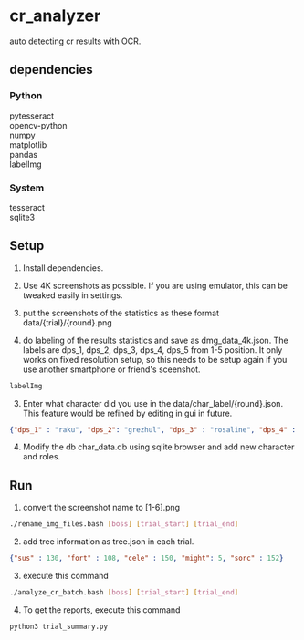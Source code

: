 # cr_analyzer
auto detecting cr results with OCR.

## dependencies
### Python  
pytesseract  
opencv-python  
numpy  
matplotlib  
pandas  
labelImg    

### System
tesseract    
sqlite3   

## Setup
1. Install dependencies.
2. Use 4K screenshots as possible. If you are using emulator, this can be tweaked easily in settings.
3. put the screenshots of the statistics as these format
data/{trial}/{round}.png

2. do labeling of the results statistics and save as dmg_data_4k.json.
The labels are dps_1, dps_2, dps_3, dps_4, dps_5 from 1-5 position.
It only works on fixed resolution setup, so this needs to be setup again if you use another smartphone or friend's sceenshot.  

```bash
labelImg
```

3. Enter what character did you use in the data/char_label/{round}.json. This feature would be refined by editing in gui in future.  
```json
{"dps_1" : "raku", "dps_2": "grezhul", "dps_3" : "rosaline", "dps_4" : "estrilda", "dps_5" : "twins"}
```

4. Modify the db char_data.db using sqlite browser and add new character and roles.  

## Run

1. convert the screenshot name to [1-6].png
```bash
./rename_img_files.bash [boss] [trial_start] [trial_end]
```  

2. add tree information as tree.json in each trial.  
```json
{"sus" : 130, "fort" : 108, "cele" : 150, "might": 5, "sorc" : 152}
```

3. execute this command  
```bash
./analyze_cr_batch.bash [boss] [trial_start] [trial_end]
```

4. To get the reports, execute this command
```python  
python3 trial_summary.py
```  


